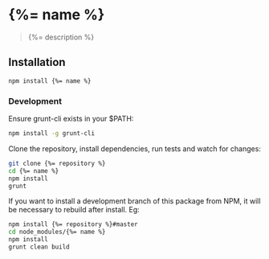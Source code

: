 # {%= name %}

> {%= description %} 

## Installation
```shell
npm install {%= name %}
```

### Development

Ensure grunt-cli exists in your $PATH:
```sh
npm install -g grunt-cli
```

Clone the repository, install dependencies, run tests and watch for changes:

```sh
git clone {%= repository %}
cd {%= name %}
npm install 
grunt 
```

If you want to install a development branch of this package from NPM, it will be
necessary to rebuild after install. Eg:

```sh
npm install {%= repository %}#master
cd node_modules/{%= name %}
npm install
grunt clean build
```

